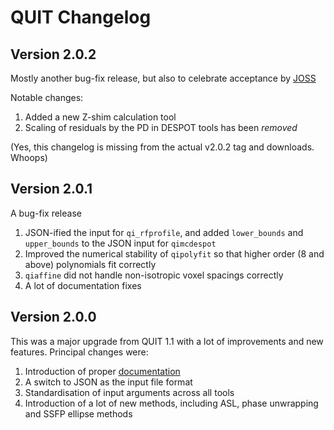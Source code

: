 # QUIT Changelog

## Version 2.0.2

Mostly another bug-fix release, but also to celebrate acceptance by [JOSS](https://doi.org/10.21105/joss.00656)

Notable changes:

1. Added a new Z-shim calculation tool
2. Scaling of residuals by the PD in DESPOT tools has been *removed*

(Yes, this changelog is missing from the actual v2.0.2 tag and downloads. Whoops)

## Version 2.0.1

A bug-fix release

1. JSON-ified the input for `qi_rfprofile`, and added `lower_bounds` and `upper_bounds` to the JSON input for `qimcdespot`
2. Improved the numerical stability of `qipolyfit` so that higher order (8 and above) polynomials fit correctly
3. `qiaffine` did not handle non-isotropic voxel spacings correctly
4. A lot of documentation fixes

## Version 2.0.0

This was a major upgrade from QUIT 1.1 with a lot of improvements and new features. Principal changes were:

1. Introduction of proper [documentation](https://spinicist.github.io/QUIT)
2. A switch to JSON as the input file format
3. Standardisation of input arguments across all tools
4. Introduction of a lot of new methods, including ASL, phase unwrapping and SSFP ellipse methods
